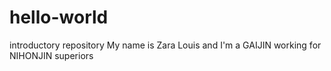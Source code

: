 # hello-world
introductory repository 
My name is Zara Louis and I'm a GAIJIN working for NIHONJIN superiors
